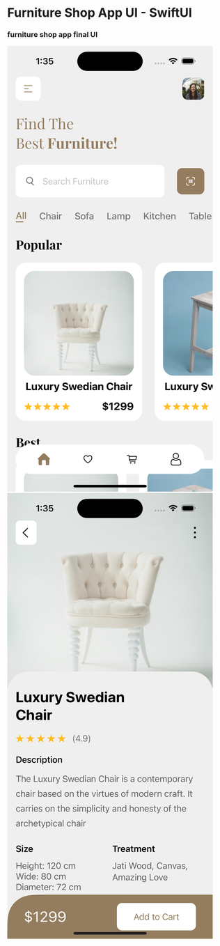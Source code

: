 # Furniture Shop App UI - SwiftUI


### furniture shop app final UI

![Homescreen Screenshot](/screenshot1.png)
![Product Details Screenshot](/screenshot2.png)
